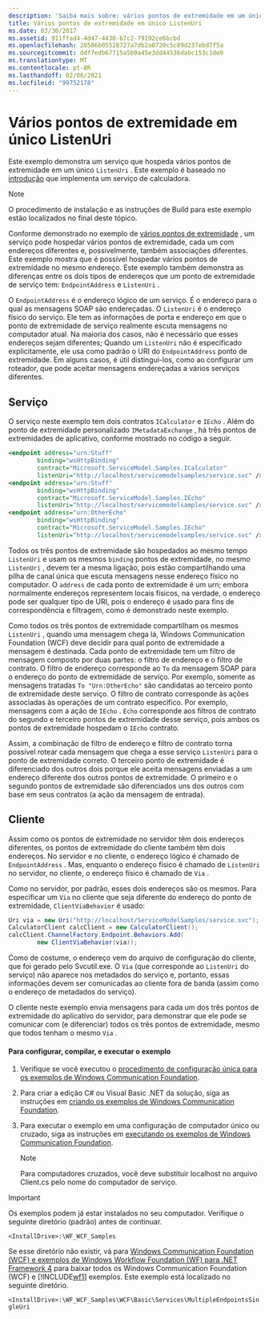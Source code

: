 ```yaml
---
description: 'Saiba mais sobre: vários pontos de extremidade em um único ListenUri'
title: Vários pontos de extremidade em único ListenUri
ms.date: 03/30/2017
ms.assetid: 911ffad4-4d47-4430-b7c2-79192ce6bcbd
ms.openlocfilehash: 20506b05528727a7db2a0720c5c89d237ebd7f5a
ms.sourcegitcommit: ddf7edb67715a5b9a45e3dd44536dabc153c1de0
ms.translationtype: MT
ms.contentlocale: pt-BR
ms.lasthandoff: 02/06/2021
ms.locfileid: "99752178"
---
```

# <a name="multiple-endpoints-at-a-single-listenuri"></a>Vários pontos de extremidade em único ListenUri

Este exemplo demonstra um serviço que hospeda vários pontos de extremidade em um único `ListenUri` . Este exemplo é baseado no [introdução](getting-started-sample.md) que implementa um serviço de calculadora.  
  
> [!NOTE]
> O procedimento de instalação e as instruções de Build para este exemplo estão localizados no final deste tópico.  
  
 Conforme demonstrado no exemplo de [vários pontos de extremidade](multiple-endpoints.md) , um serviço pode hospedar vários pontos de extremidade, cada um com endereços diferentes e, possivelmente, também associações diferentes. Este exemplo mostra que é possível hospedar vários pontos de extremidade no mesmo endereço. Este exemplo também demonstra as diferenças entre os dois tipos de endereços que um ponto de extremidade de serviço tem: `EndpointAddress` e `ListenUri` .  
  
 O `EndpointAddress` é o endereço lógico de um serviço. É o endereço para o qual as mensagens SOAP são endereçadas. O `ListenUri` é o endereço físico do serviço. Ele tem as informações de porta e endereço em que o ponto de extremidade de serviço realmente escuta mensagens no computador atual. Na maioria dos casos, não é necessário que esses endereços sejam diferentes; Quando um `ListenUri` não é especificado explicitamente, ele usa como padrão o URI do `EndpointAddress` ponto de extremidade. Em alguns casos, é útil distingui-los, como ao configurar um roteador, que pode aceitar mensagens endereçadas a vários serviços diferentes.  
  
## <a name="service"></a>Serviço  

 O serviço neste exemplo tem dois contratos `ICalculator` e `IEcho` . Além do ponto de extremidade personalizado `IMetadataExchange` , há três pontos de extremidades de aplicativo, conforme mostrado no código a seguir.  
  
```xml  
<endpoint address="urn:Stuff"  
        binding="wsHttpBinding"  
        contract="Microsoft.ServiceModel.Samples.ICalculator"
        listenUri="http://localhost/servicemodelsamples/service.svc" />  
<endpoint address="urn:Stuff"  
        binding="wsHttpBinding"  
        contract="Microsoft.ServiceModel.Samples.IEcho"
        listenUri="http://localhost/servicemodelsamples/service.svc" />  
<endpoint address="urn:OtherEcho"  
        binding="wsHttpBinding"  
        contract="Microsoft.ServiceModel.Samples.IEcho"
        listenUri="http://localhost/servicemodelsamples/service.svc" />  
```  
  
 Todos os três pontos de extremidade são hospedados ao mesmo tempo `ListenUri` e usam os mesmos `binding` pontos de extremidade, no mesmo `ListenUri` , devem ter a mesma ligação, pois estão compartilhando uma pilha de canal única que escuta mensagens nesse endereço físico no computador. O `address` de cada ponto de extremidade é um urn; embora normalmente endereços representem locais físicos, na verdade, o endereço pode ser qualquer tipo de URI, pois o endereço é usado para fins de correspondência e filtragem, como é demonstrado neste exemplo.  
  
 Como todos os três pontos de extremidade compartilham os mesmos `ListenUri` , quando uma mensagem chega lá, Windows Communication Foundation (WCF) deve decidir para qual ponto de extremidade a mensagem é destinada. Cada ponto de extremidade tem um filtro de mensagem composto por duas partes: o filtro de endereço e o filtro de contrato. O filtro de endereço corresponde ao `To` da mensagem SOAP para o endereço do ponto de extremidade de serviço. Por exemplo, somente as mensagens tratadas `To "Urn:OtherEcho"` são candidatas ao terceiro ponto de extremidade deste serviço. O filtro de contrato corresponde às ações associadas às operações de um contrato específico. Por exemplo, mensagens com a ação de `IEcho` . `Echo` corresponde aos filtros de contrato do segundo e terceiro pontos de extremidade desse serviço, pois ambos os pontos de extremidade hospedam o `IEcho` contrato.  
  
 Assim, a combinação de filtro de endereço e filtro de contrato torna possível rotear cada mensagem que chega a esse serviço `ListenUri` para o ponto de extremidade correto. O terceiro ponto de extremidade é diferenciado dos outros dois porque ele aceita mensagens enviadas a um endereço diferente dos outros pontos de extremidade. O primeiro e o segundo pontos de extremidade são diferenciados uns dos outros com base em seus contratos (a ação da mensagem de entrada).  
  
## <a name="client"></a>Cliente  

 Assim como os pontos de extremidade no servidor têm dois endereços diferentes, os pontos de extremidade do cliente também têm dois endereços. No servidor e no cliente, o endereço lógico é chamado de `EndpointAddress` . Mas, enquanto o endereço físico é chamado de `ListenUri` no servidor, no cliente, o endereço físico é chamado de `Via` .  
  
 Como no servidor, por padrão, esses dois endereços são os mesmos. Para especificar um `Via` no cliente que seja diferente do endereço do ponto de extremidade, `ClientViaBehavior` é usado:  
  
```csharp  
Uri via = new Uri("http://localhost/ServiceModelSamples/service.svc");  
CalculatorClient calcClient = new CalculatorClient();  
calcClient.ChannelFactory.Endpoint.Behaviors.Add(  
        new ClientViaBehavior(via));  
```  
  
 Como de costume, o endereço vem do arquivo de configuração do cliente, que foi gerado pelo Svcutil.exe. O `Via` (que corresponde ao `ListenUri` do serviço) não aparece nos metadados do serviço e, portanto, essas informações devem ser comunicadas ao cliente fora de banda (assim como o endereço de metadados do serviço).  
  
 O cliente neste exemplo envia mensagens para cada um dos três pontos de extremidade do aplicativo do servidor, para demonstrar que ele pode se comunicar com (e diferenciar) todos os três pontos de extremidade, mesmo que todos tenham o mesmo `Via` .  
  
#### <a name="to-set-up-build-and-run-the-sample"></a>Para configurar, compilar, e executar o exemplo  
  
1. Verifique se você executou o [procedimento de configuração única para os exemplos de Windows Communication Foundation](one-time-setup-procedure-for-the-wcf-samples.md).  
  
2. Para criar a edição C# ou Visual Basic .NET da solução, siga as instruções em [criando os exemplos de Windows Communication Foundation](building-the-samples.md).  
  
3. Para executar o exemplo em uma configuração de computador único ou cruzado, siga as instruções em [executando os exemplos de Windows Communication Foundation](running-the-samples.md).  
  
    > [!NOTE]
    > Para computadores cruzados, você deve substituir localhost no arquivo Client.cs pelo nome do computador de serviço.  
  
> [!IMPORTANT]
> Os exemplos podem já estar instalados no seu computador. Verifique o seguinte diretório (padrão) antes de continuar.  
>
> `<InstallDrive>:\WF_WCF_Samples`  
>
> Se esse diretório não existir, vá para [Windows Communication Foundation (WCF) e exemplos de Windows Workflow Foundation (WF) para .NET Framework 4](https://www.microsoft.com/download/details.aspx?id=21459) para baixar todos os Windows Communication Foundation (WCF) e [!INCLUDE[wf1](../../../../includes/wf1-md.md)] exemplos. Este exemplo está localizado no seguinte diretório.  
>
> `<InstallDrive>:\WF_WCF_Samples\WCF\Basic\Services\MultipleEndpointsSingleUri`  
